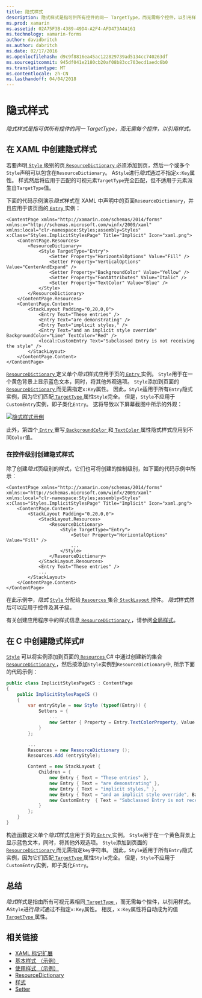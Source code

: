 ```yaml
---
title: 隐式样式
description: 隐式样式是指可供所有控件的同一 TargetType，而无需每个控件，以引用样式。
ms.prod: xamarin
ms.assetid: 02A75F3B-4389-49D4-A2F4-AFD473A4A161
ms.technology: xamarin-forms
author: davidbritch
ms.author: dabritch
ms.date: 02/17/2016
ms.openlocfilehash: d9c9f8816ea45ac122829739ad5134cc740263df
ms.sourcegitcommit: 945df041e2180cb20af08b83cc703ecd1aedc6b0
ms.translationtype: MT
ms.contentlocale: zh-CN
ms.lasthandoff: 04/04/2018
---
```

# <a name="implicit-styles"></a>隐式样式

_隐式样式是指可供所有控件的同一 TargetType，而无需每个控件，以引用样式。_

## <a name="creating-an-implicit-style-in-xaml"></a>在 XAML 中创建隐式样式

若要声明[ `Style` ](https://developer.xamarin.com/api/type/Xamarin.Forms.Style/)级别的页[ `ResourceDictionary` ](https://developer.xamarin.com/api/type/Xamarin.Forms.ResourceDictionary/)必须添加到页，然后一个或多个`Style`声明可以包含在`ResourceDictionary`。 A`Style`进行*隐式*通过不指定`x:Key`属性。 样式然后将应用于匹配的可视元素`TargetType`完全匹配，但不适用于元素派生自`TargetType`值。

下面的代码示例演示*隐式*样式在 XAML 中声明中的页面`ResourceDictionary`，并且应用于该页面的[ `Entry` ](https://developer.xamarin.com/api/type/Xamarin.Forms.Entry/)实例：

```xaml
<ContentPage xmlns="http://xamarin.com/schemas/2014/forms" xmlns:x="http://schemas.microsoft.com/winfx/2009/xaml" xmlns:local="clr-namespace:Styles;assembly=Styles" x:Class="Styles.ImplicitStylesPage" Title="Implicit" Icon="xaml.png">
    <ContentPage.Resources>
        <ResourceDictionary>
            <Style TargetType="Entry">
                <Setter Property="HorizontalOptions" Value="Fill" />
                <Setter Property="VerticalOptions" Value="CenterAndExpand" />
                <Setter Property="BackgroundColor" Value="Yellow" />
                <Setter Property="FontAttributes" Value="Italic" />
                <Setter Property="TextColor" Value="Blue" />
            </Style>
        </ResourceDictionary>
    </ContentPage.Resources>
    <ContentPage.Content>
        <StackLayout Padding="0,20,0,0">
            <Entry Text="These entries" />
            <Entry Text="are demonstrating" />
            <Entry Text="implicit styles," />
            <Entry Text="and an implicit style override" BackgroundColor="Lime" TextColor="Red" />
            <local:CustomEntry Text="Subclassed Entry is not receiving the style" />
        </StackLayout>
    </ContentPage.Content>
</ContentPage>
```

[ `ResourceDictionary` ](https://developer.xamarin.com/api/type/Xamarin.Forms.ResourceDictionary/)定义单个*隐式*样式应用于页的[ `Entry` ](https://developer.xamarin.com/api/type/Xamarin.Forms.Entry/)实例。 `Style`用于在一个黄色背景上显示蓝色文本，同时，将其他外观选项。 `Style`添加到页面的[ `ResourceDictionary` ](https://developer.xamarin.com/api/type/Xamarin.Forms.ResourceDictionary/)而无需指定`x:Key`属性。 因此，`Style`适用于所有`Entry`隐式实例，因为它们匹配[ `TargetType` ](https://developer.xamarin.com/api/property/Xamarin.Forms.Style.TargetType/)属性`Style`完全。 但是，`Style`不应用于`CustomEntry`实例，即子类化`Entry`。 这将导致以下屏幕截图中所示的外观：

[![](implicit-images/implicit-styles.png "隐式样式示例")](implicit-images/implicit-styles-large.png#lightbox "隐式样式示例")

此外，第四个[ `Entry` ](https://developer.xamarin.com/api/type/Xamarin.Forms.Entry/)重写[ `BackgroundColor` ](https://developer.xamarin.com/api/property/Xamarin.Forms.VisualElement.BackgroundColor/)和[ `TextColor` ](https://developer.xamarin.com/api/property/Xamarin.Forms.Entry.TextColor/)属性隐式样式应用到不同`Color`值。

### <a name="creating-an-implicit-style-at-the-control-level"></a>在控件级别创建隐式样式

除了创建*隐式*页级别的样式，它们也可将创建的控制级别，如下面的代码示例中所示：

```xaml
<ContentPage xmlns="http://xamarin.com/schemas/2014/forms" xmlns:x="http://schemas.microsoft.com/winfx/2009/xaml" xmlns:local="clr-namespace:Styles;assembly=Styles" x:Class="Styles.ImplicitStylesPage" Title="Implicit" Icon="xaml.png">
    <ContentPage.Content>
        <StackLayout Padding="0,20,0,0">
            <StackLayout.Resources>
                <ResourceDictionary>
                    <Style TargetType="Entry">
                        <Setter Property="HorizontalOptions" Value="Fill" />
                        ...
                    </Style>
                </ResourceDictionary>
            </StackLayout.Resources>
            <Entry Text="These entries" />
            ...
        </StackLayout>
    </ContentPage.Content>
</ContentPage>
```

在此示例中，*隐式* [ `Style` ](https://developer.xamarin.com/api/type/Xamarin.Forms.Style/)分配给[ `Resources` ](https://developer.xamarin.com/api/property/Xamarin.Forms.VisualElement.Resources/)集合[ `StackLayout` ](https://developer.xamarin.com/api/type/Xamarin.Forms.StackLayout/)控件。 *隐式*样式然后可以应用于控件及其子级。

有关创建应用程序中的样式信息[ `ResourceDictionary` ](https://developer.xamarin.com/api/type/Xamarin.Forms.ResourceDictionary/)，请参阅[全局样式](~/xamarin-forms/user-interface/styles/application.md)。

## <a name="creating-an-implicit-style-in-c35"></a>在 C 中创建隐式样式&#35;

[`Style`](https://developer.xamarin.com/api/type/Xamarin.Forms.Style/) 可以将实例添加到页面的[ `Resources` ](https://developer.xamarin.com/api/property/Xamarin.Forms.VisualElement.Resources/) C# 中通过创建新的集合[ `ResourceDictionary` ](https://developer.xamarin.com/api/type/Xamarin.Forms.ResourceDictionary/)，然后按添加`Style`实例到`ResourceDictionary`中, 所示下面的代码示例：

```csharp
public class ImplicitStylesPageCS : ContentPage
{
    public ImplicitStylesPageCS ()
    {
        var entryStyle = new Style (typeof(Entry)) {
            Setters = {
                ...
                new Setter { Property = Entry.TextColorProperty, Value = Color.Blue }
            }
        };

        ...
        Resources = new ResourceDictionary ();
        Resources.Add (entryStyle);

        Content = new StackLayout {
            Children = {
                new Entry { Text = "These entries" },
                new Entry { Text = "are demonstrating" },
                new Entry { Text = "implicit styles," },
                new Entry { Text = "and an implicit style override", BackgroundColor = Color.Lime, TextColor = Color.Red },
                new CustomEntry  { Text = "Subclassed Entry is not receiving the style" }
            }
        };
    }
}
```

构造函数定义单个*隐式*样式应用于页的[ `Entry` ](https://developer.xamarin.com/api/type/Xamarin.Forms.Entry/)实例。 `Style`用于在一个黄色背景上显示蓝色文本，同时，将其他外观选项。 `Style`添加到页面的[ `ResourceDictionary` ](https://developer.xamarin.com/api/type/Xamarin.Forms.ResourceDictionary/)而无需指定`key`字符串。 因此，`Style`适用于所有`Entry`隐式实例，因为它们匹配[ `TargetType` ](https://developer.xamarin.com/api/property/Xamarin.Forms.Style.TargetType/)属性`Style`完全。 但是，`Style`不应用于`CustomEntry`实例，即子类化`Entry`。

## <a name="summary"></a>总结

*隐式*样式是指由所有可视元素相同[ `TargetType` ](https://developer.xamarin.com/api/property/Xamarin.Forms.Style.TargetType/)，而无需每个控件，以引用样式。 A`Style`进行*隐式*通过不指定`x:Key`属性。 相反，`x:Key`属性将自动成为的值[ `TargetType` ](https://developer.xamarin.com/api/property/Xamarin.Forms.Style.TargetType/)属性。



## <a name="related-links"></a>相关链接

- [XAML 标记扩展](~/xamarin-forms/xaml/xaml-basics/xaml-markup-extensions.md)
- [基本样式 （示例）](https://developer.xamarin.com/samples/xamarin-forms/UserInterface/Styles/BasicStyles/)
- [使用样式 （示例）](https://developer.xamarin.com/samples/xamarin-forms/WorkingWithStyles/)
- [ResourceDictionary](https://developer.xamarin.com/api/type/Xamarin.Forms.ResourceDictionary/)
- [样式](https://developer.xamarin.com/api/type/Xamarin.Forms.Style/)
- [Setter](https://developer.xamarin.com/api/type/Xamarin.Forms.Setter/)
